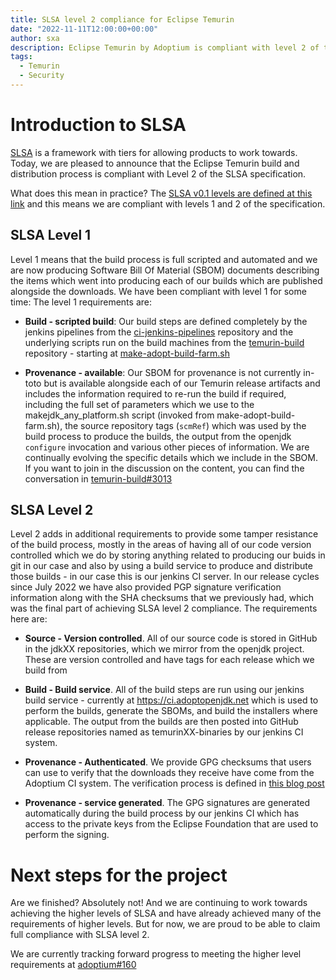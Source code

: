 ```yaml
---
title: SLSA level 2 compliance for Eclipse Temurin
date: "2022-11-11T12:00:00+00:00"
author: sxa
description: Eclipse Temurin by Adoptium is compliant with level 2 of the SLSA secure development framework.
tags:
  - Temurin
  - Security
---
```


# Introduction to SLSA

[SLSA](https://slsa.dev) is a framework with tiers for allowing products to
work towards.  Today, we are pleased to announce that the Eclipse Temurin
build and distribution process is compliant with Level 2 of the SLSA
specification.

What does this mean in practice? The [SLSA v0.1 levels are defined at this
link](http://slsa.dev/spec/v0.1/levels) and this means we are compliant with
levels 1 and 2 of the specification.

## SLSA Level 1

Level 1 means that the build process is full scripted and automated and we
are now producing Software Bill Of Material (SBOM) documents describing the
items which went into producing each of our builds which are published
alongside the downloads.  We have been compliant with level 1 for some time:
The level 1 requirements are:

- **Build - scripted build**: Our build steps are defined completely by the
  jenkins pipelines from the [ci-jenkins-pipelines](https://github.com/adoptium/ci-jenkins-pipelines) repository and the
  underlying scripts run on the build machines from the
  [temurin-build](https://github.com/adoptium/temurin-build)
  repository - starting at
  [make-adopt-build-farm.sh](https://github.com/adoptium/temurin-build/blob/master/build-farm/make-adopt-build-farm.sh)

- **Provenance - available**: Our SBOM for provenance is not currently in-toto
  but is available alongside each of our Temurin release artifacts and
  includes the information required to re-run the build if required,
  including the full set of parameters which we use to the
  makejdk_any_platform.sh script (invoked from make-adopt-build-farm.sh), 
  the source repository tags (`scmRef`) which was used by the build process
  to produce the builds, the output from the openjdk `configure` invocation
  and various other pieces of information. We are continually evolving the
  specific details which we include in the SBOM. If you want to join in the
  discussion on the content, you can find the conversation in
  [temurin-build#3013](https://github.com/adoptium/temurin-build/issues/3013)

## SLSA Level 2

Level 2 adds in additional requirements to provide some tamper resistance of
the build process, mostly in the areas of having all of our code version
controlled which we do by storing anything related to producing our buids in
git in our case and also by using a build service to produce and distribute
those builds - in our case this is our jenkins CI server. In our release
cycles since July 2022 we have also provided PGP signature verification
information along with the SHA checksums that we previously had, which was
the final part of achieving SLSA level 2 compliance. The requirements here
are:

- **Source - Version controlled**. All of our source code is stored in GitHub in
  the jdkXX repositories, which we mirror from the openjdk project. These
  are version controlled and have tags for each release which we build from

- **Build - Build service**. All of the build steps are run using our jenkins
  build service - currently at https://ci.adoptopenjdk.net which is used to
  perform the builds, generate the SBOMs, and build the installers where
  applicable. The output from the builds are then posted into GitHub release
  repositories named as temurinXX-binaries by our jenkins CI system.

- **Provenance - Authenticated**. We provide GPG checksums that users can use to
  verify that the downloads they receive have come from the Adoptium CI
  system. The verification process is defined in
  [this blog post](https://blog.adoptium.net/2022/07/gpg-signed-releases)

- **Provenance - service generated**. The GPG signatures are generated
  automatically during the build process by our jenkins CI which has access
  to the private keys from the Eclipse Foundation that are used to perform
  the signing.

# Next steps for the project

Are we finished? Absolutely not! And we are continuing to work towards
achieving the higher levels of SLSA and have already achieved many of the
requirements of higher levels. But for now, we are proud to be able to claim
full compliance with SLSA level 2.

We are currently tracking forward progress to meeting the higher level
requirements at
[adoptium#160](https://github.com/adoptium/adoptium/issues/160)
